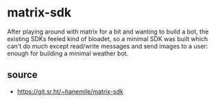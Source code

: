 # matrix-sdk

After playing around with matrix for a bit and wanting to build a bot, the existing SDKs feeled kind of bloadet, so a minimal SDK was built which can't do much except read/write messages and send images to a user: enough for building a minimal weather bot.

## source

- <a href="https://git.sr.ht/~hanemile/matrix-sdk">https://git.sr.ht/~hanemile/matrix-sdk</a>
